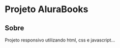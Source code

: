 <h1>Projeto AluraBooks</h1>

<h2>Sobre</h2>
<p>Projeto responsivo utilizando html, css e javascript...</p>
